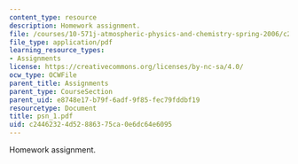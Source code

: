 ```yaml
---
content_type: resource
description: Homework assignment.
file: /courses/10-571j-atmospheric-physics-and-chemistry-spring-2006/c24462324d52886375ca0e6dc64e6095_psn_1.pdf
file_type: application/pdf
learning_resource_types:
- Assignments
license: https://creativecommons.org/licenses/by-nc-sa/4.0/
ocw_type: OCWFile
parent_title: Assignments
parent_type: CourseSection
parent_uid: e8748e17-b79f-6adf-9f85-fec79fddbf19
resourcetype: Document
title: psn_1.pdf
uid: c2446232-4d52-8863-75ca-0e6dc64e6095
---
```

Homework assignment.